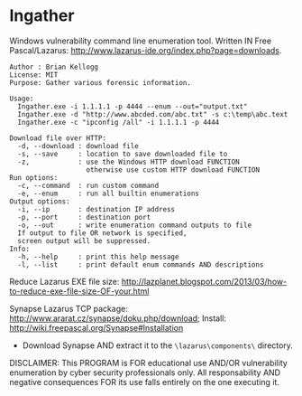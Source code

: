 # Ingather

Windows vulnerability command line enumeration tool.  Written IN Free Pascal/Lazarus: http://www.lazarus-ide.org/index.php?page=downloads.

```
Author : Brian Kellogg
License: MIT
Purpose: Gather various forensic information.

Usage:
  Ingather.exe -i 1.1.1.1 -p 4444 --enum --out="output.txt"
  Ingather.exe -d "http://www.abcded.com/abc.txt" -s c:\temp\abc.text
  Ingather.exe -c "ipconfig /all" -i 1.1.1.1 -p 4444

Download file over HTTP:
  -d, --download : download file
  -s, --save     : location to save downloaded file to
  -z,            : use the Windows HTTP download FUNCTION
                   otherwise use custom HTTP download FUNCTION
Run options:
  -c, --command  : run custom command
  -e, --enum     : run all builtin enumerations
Output options:
  -i, --ip       : destination IP address
  -p, --port     : destination port
  -o, --out      : write enumeration command outputs to file
  If output to file OR network is specified,
  screen output will be suppressed.
Info:
  -h, --help     : print this help message
  -l, --list     : print default enum commands AND descriptions
```
Reduce Lazarus EXE file size: http://lazplanet.blogspot.com/2013/03/how-to-reduce-exe-file-size-OF-your.html

Synapse Lazarus TCP package:  http://www.ararat.cz/synapse/doku.php/download; Install: http://wiki.freepascal.org/Synapse#Installation
- Download Synapse AND extract it to the `\lazarus\components\` directory.

DISCLAIMER:
This PROGRAM is FOR educational use AND/OR vulnerability enumeration by cyber security professionals only.  All responsability AND negative consequences FOR its use falls entirely on the one executing it.
